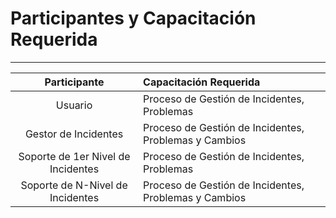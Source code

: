 # Participantes y Capacitación Requerida

---

| **Participante** | **Capacitación Requerida** |
| :---: | :--- |
| Usuario | Proceso de Gestión de Incidentes, Problemas |
| Gestor de Incidentes | Proceso de Gestión de Incidentes, Problemas y Cambios |
| Soporte de 1er Nivel de Incidentes | Proceso de Gestión de Incidentes, Problemas |
| Soporte de N-Nivel de Incidentes | Proceso de Gestión de Incidentes, Problemas y Cambios |



